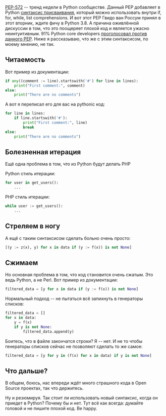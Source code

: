 [PEP-572](https://www.python.org/dev/peps/pep-0572/) -- тренд недели в Python сообществе. Данный PEP добавляет в Python [синтаксис присваивания](https://www.python.org/dev/peps/pep-0572/#syntax-and-semantics), который можно использовать внутри if, for, while, list comprehensions. И вот этот PEP Гвидо ван Россум принял в этот вторник, ждите фичу в Python 3.8. А причина оживлённой дискуссии в том, что это поощеряет плохой код и является ужасно неинтуитивным. 91% Python core developers [проголосовал против данного PEP](https://www.mail-archive.com/python-committers@python.org/msg05324.html). Ниже я рассказываю, что же с этим синтаксисом, по моему мнению, не так.

## Читаемость

Вот пример из документации:

```python
if any((comment := line).startswith('#') for line in lines):
    print("First comment:", comment)
else:
    print("There are no comments")
```

А вот я переписал его для вас на pythonic код:

```python
for line in lines:
    if line.startswith('#'):
        print("First comment:", line)
        break
else:
    print("There are no comments")
```

## Болезненная итерация

Ещё одна проблема в том, что из Python будут делать PHP

Python стиль итерации:

```python
for user in get_users():
    ...
```

PHP стиль итерации:
```python
while user := get_users():
    ...
```

## Стреляем в ногу

А ещё с таким синтаксисом сделать больно очень просто:

```python
[(y := z(x), y) for x in data if (y := f(x)) is not None]
```

## Сжимаем

Но основная проблема в том, что код становится очень сжатым. Это ведь Python, а не Perl. Вот пример из документации:

```python
filtered_data = [y for x in data if (y := f(x)) is not None]
```

Нормальный подход -- не пытаться всё запихнуть в генераторы списков:

```python
filtered_data = []
for x in data:
    y = f(x)
    if y is not None:
        filtered_data.append(y)
```

Боитесь, что в файле закончатся строки? Я -- нет. И не то чтобы генераторы списков сейчас не позволяют сделать то же самое:

```python
filtered_data = [y for y in (f(x) for x in data) if y is not None]
```

## Что дальше?

В общем, боюсь, нас впереди ждёт много страшного кода в Open Source проектах, так что держитесь.

Ну и резюмируя. Так стоит ли использовать новый синтаксис, когда он приедет в Python? Почему бы и нет. Тут всё как всегда: думайте головой и не пишите плохой код. Be happy.
